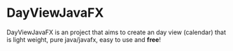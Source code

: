 # DayViewJavaFX
DayViewJavaFX is an project that aims to create an day view (calendar) that is light weight, pure java/javafx, easy to use and **free**!
